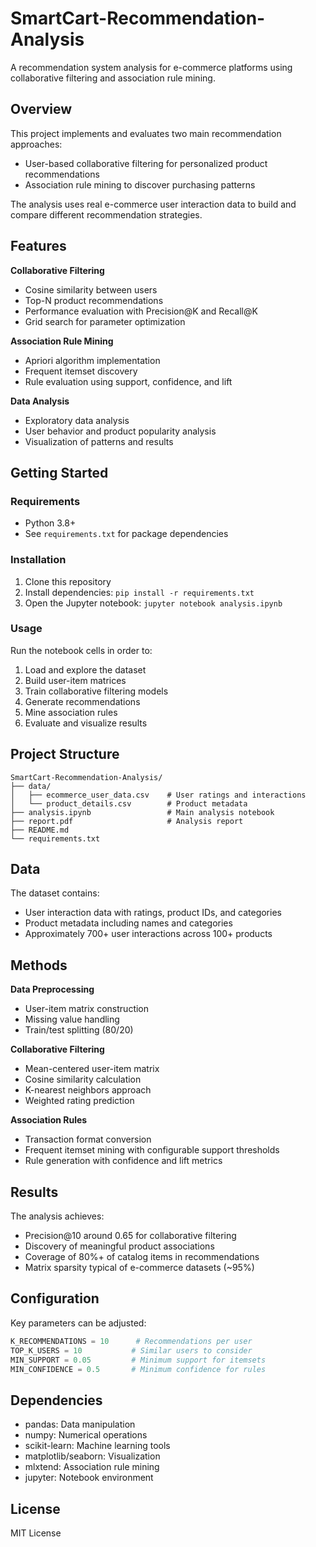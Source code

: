 # SmartCart-Recommendation-Analysis

A recommendation system analysis for e-commerce platforms using collaborative filtering and association rule mining.

## Overview

This project implements and evaluates two main recommendation approaches:

- User-based collaborative filtering for personalized product recommendations
- Association rule mining to discover purchasing patterns

The analysis uses real e-commerce user interaction data to build and compare different recommendation strategies.

## Features

**Collaborative Filtering**

- Cosine similarity between users
- Top-N product recommendations
- Performance evaluation with Precision@K and Recall@K
- Grid search for parameter optimization

**Association Rule Mining**

- Apriori algorithm implementation
- Frequent itemset discovery
- Rule evaluation using support, confidence, and lift

**Data Analysis**

- Exploratory data analysis
- User behavior and product popularity analysis
- Visualization of patterns and results

## Getting Started

### Requirements

- Python 3.8+
- See `requirements.txt` for package dependencies

### Installation

1. Clone this repository
2. Install dependencies: `pip install -r requirements.txt`
3. Open the Jupyter notebook: `jupyter notebook analysis.ipynb`

### Usage

Run the notebook cells in order to:

1. Load and explore the dataset
2. Build user-item matrices
3. Train collaborative filtering models
4. Generate recommendations
5. Mine association rules
6. Evaluate and visualize results

## Project Structure

```
SmartCart-Recommendation-Analysis/
├── data/
│   ├── ecommerce_user_data.csv    # User ratings and interactions
│   └── product_details.csv        # Product metadata
├── analysis.ipynb                 # Main analysis notebook
├── report.pdf                     # Analysis report
├── README.md
└── requirements.txt
```

## Data

The dataset contains:

- User interaction data with ratings, product IDs, and categories
- Product metadata including names and categories
- Approximately 700+ user interactions across 100+ products

## Methods

**Data Preprocessing**

- User-item matrix construction
- Missing value handling
- Train/test splitting (80/20)

**Collaborative Filtering**

- Mean-centered user-item matrix
- Cosine similarity calculation
- K-nearest neighbors approach
- Weighted rating prediction

**Association Rules**

- Transaction format conversion
- Frequent itemset mining with configurable support thresholds
- Rule generation with confidence and lift metrics

## Results

The analysis achieves:

- Precision@10 around 0.65 for collaborative filtering
- Discovery of meaningful product associations
- Coverage of 80%+ of catalog items in recommendations
- Matrix sparsity typical of e-commerce datasets (~95%)

## Configuration

Key parameters can be adjusted:

```python
K_RECOMMENDATIONS = 10      # Recommendations per user
TOP_K_USERS = 10           # Similar users to consider
MIN_SUPPORT = 0.05         # Minimum support for itemsets
MIN_CONFIDENCE = 0.5       # Minimum confidence for rules
```

## Dependencies

- pandas: Data manipulation
- numpy: Numerical operations
- scikit-learn: Machine learning tools
- matplotlib/seaborn: Visualization
- mlxtend: Association rule mining
- jupyter: Notebook environment

## License

MIT License
